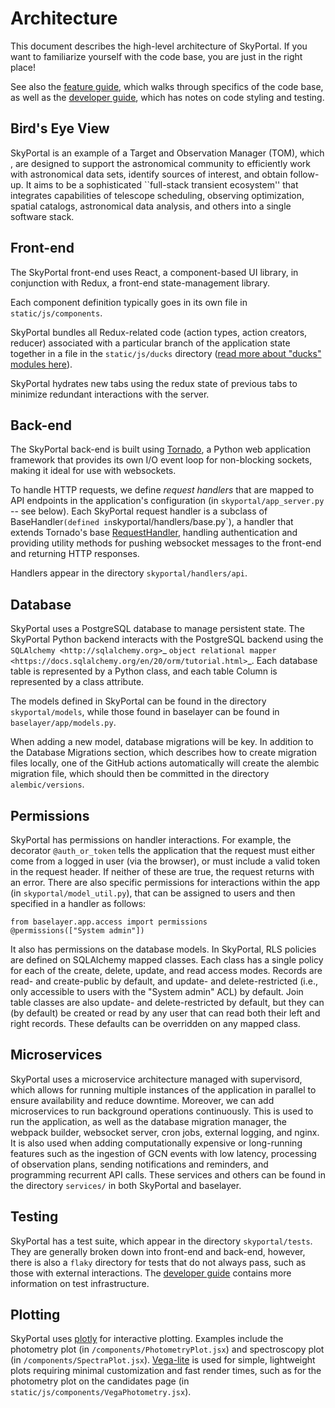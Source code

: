 # Architecture

This document describes the high-level architecture of SkyPortal.
If you want to familiarize yourself with the code base, you are just in the right place!

See also the [feature guide](./doc/adding_features.md), which walks through specifics of the code base, as well as the [developer guide](./doc/dev.md), which has notes on code styling and testing.

## Bird's Eye View

SkyPortal is an example of a Target and Observation Manager (TOM), which , are designed to support the astronomical community to efficiently work with astronomical data sets, identify sources of interest, and obtain follow-up. It aims to be a sophisticated ``full-stack transient ecosystem'' that integrates capabilities of telescope scheduling, observing optimization, spatial catalogs, astronomical data analysis, and others into a single software stack.

## Front-end

The SkyPortal front-end uses React, a component-based UI library, in conjunction with Redux, a front-end state-management library.

Each component definition typically goes in its own file in `static/js/components`.

SkyPortal bundles all Redux-related code (action types, action creators, reducer) associated with a particular branch of the application state together in a file in the `static/js/ducks` directory ([read more about "ducks" modules here](https://github.com/erikras/ducks-modular-redux)).

SkyPortal hydrates new tabs using the redux state of previous tabs to minimize redundant interactions with the server.

## Back-end

The SkyPortal back-end is built using [Tornado](https://www.tornadoweb.org/en/stable/), a Python web application framework that provides its own I/O event loop for non-blocking sockets, making it ideal for use with websockets.

To handle HTTP requests, we define _request handlers_ that are mapped to API endpoints in the application's configuration (in `skyportal/app_server.py` -- see below). Each SkyPortal request handler is a subclass of
BaseHandler`(defined in`skyportal/handlers/base.py`), a handler that extends Tornado's base [RequestHandler](https://www.tornadoweb.org/en/stable/web.html#tornado.web.RequestHandler), handling authentication and providing utility methods for pushing websocket messages to the front-end and returning HTTP responses.

Handlers appear in the directory `skyportal/handlers/api`.

## Database

SkyPortal uses a PostgreSQL database to manage persistent state. The SkyPortal Python backend interacts with the PostgreSQL backend using the
`SQLAlchemy <http://sqlalchemy.org>`_
`object relational mapper <https://docs.sqlalchemy.org/en/20/orm/tutorial.html>`_.
Each database table is represented by a Python class, and each table Column
is represented by a class attribute.

The models defined in SkyPortal can be found in the directory `skyportal/models`, while those found in baselayer can be found in `baselayer/app/models.py`.

When adding a new model, database migrations will be key. In addition to the Database Migrations section, which describes how to create migration files locally, one of the GitHub actions automatically will create the alembic migration file, which should then be committed in the directory `alembic/versions`.

## Permissions

SkyPortal has permissions on handler interactions. For example, the decorator `@auth_or_token` tells the application that the request must either come from a logged in user (via the browser), or must include a valid token in the request header. If neither of these are true, the request returns with an error. There are also specific permissions for interactions within the app (in `skyportal/model_util.py`), that can be assigned to users and then specified in a handler as follows:

```
from baselayer.app.access import permissions
@permissions(["System admin"])
```

It also has permissions on the database models. In SkyPortal, RLS policies are defined on SQLAlchemy mapped classes. Each class has a single policy for each of the create, delete, update, and read access modes. Records are read- and create-public by default, and update- and delete-restricted (i.e., only accessible to users with the "System admin" ACL) by default. Join table classes are also update- and delete-restricted by default, but they can (by default) be created or read by any user that can read both their left and right records. These defaults can be overridden on any mapped class.

## Microservices

SkyPortal uses a microservice architecture managed with supervisord, which allows for running multiple instances of the application in parallel to ensure availability and reduce downtime. Moreover, we can add microservices to run background operations continuously. This is used to run the application, as well as the database migration manager, the webpack builder, websocket server, cron jobs, external logging, and nginx. It is also used when adding computationally expensive or long-running features such as the ingestion of GCN events with low latency, processing of observation plans, sending notifications and reminders, and programming recurrent API calls. These services and others can be found in the directory `services/` in both SkyPortal and baselayer.

## Testing

SkyPortal has a test suite, which appear in the directory `skyportal/tests`. They are generally broken down into front-end and back-end, however, there is also a `flaky` directory for tests that do not always pass, such as those with external interactions. The [developer guide](./doc/dev.md) contains more information on test infrastructure.

## Plotting

SkyPortal uses [plotly](https://github.com/plotly/plotly.py) for interactive plotting. Examples include the photometry plot (in `/components/PhotometryPlot.jsx`) and spectroscopy plot (in `/components/SpectraPlot.jsx`). [Vega-lite](https://vega.github.io/) is used for simple, lightweight plots requiring minimal customization and fast render times, such as for the photometry plot on the candidates page (in `static/js/components/VegaPhotometry.jsx`).
